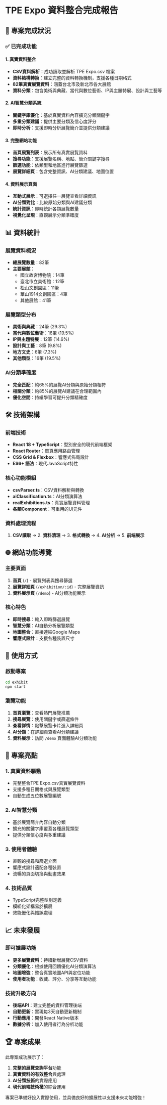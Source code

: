 # TPE Expo 資料整合完成報告

## 🎉 專案完成狀況

### ✅ 已完成功能

#### 1. **真實資料整合**
- **CSV資料解析**：成功讀取並解析 TPE Expo.csv 檔案
- **資料結構轉換**：建立完整的資料轉換機制，支援各種日期格式
- **82筆真實展覽資料**：涵蓋台北市及新北市各大展館
- **資料分類**：包含美術與典藏、當代與數位藝術、IP與主題特展、設計與工藝等

#### 2. **AI智慧分類系統**
- **關鍵字庫優化**：基於真實資料內容擴充分類關鍵字
- **多重分類建議**：提供主要分類及信心度評分
- **即時分析**：支援即時分析展覽簡介並提供分類建議

#### 3. **完整網站功能**
- **首頁展覽列表**：展示所有真實展覽資料
- **搜尋功能**：支援展覽名稱、地點、簡介關鍵字搜尋
- **篩選功能**：依類型和地區進行展覽篩選
- **展覽詳細頁**：包含完整資訊、AI分類建議、地圖位置

#### 4. **資料展示頁面**
- **互動式展示**：可選擇任一展覽查看詳細資訊
- **AI分類對比**：比較原始分類與AI建議分類
- **統計資訊**：即時統計各類展覽數量
- **視覺化呈現**：直觀展示分類準確度

## 📊 資料統計

### 展覽資料概況
- **總展覽數量**：82筆
- **主要展館**：
  - 國立故宮博物院：14筆
  - 臺北市立美術館：12筆  
  - 松山文創園區：11筆
  - 華山1914文創園區：4筆
  - 其他展館：41筆

### 展覽類型分布
- **美術與典藏**：24筆 (29.3%)
- **當代與數位藝術**：16筆 (19.5%)
- **IP與主題特展**：12筆 (14.6%)
- **設計與工藝**：8筆 (9.8%)
- **地方文史**：6筆 (7.3%)
- **其他類型**：16筆 (19.5%)

### AI分類準確度
- **完全匹配**：約65%的展覽AI分類與原始分類相符
- **相關分類**：約85%的展覽AI建議在合理範圍內
- **優化空間**：持續學習可提升分類精確度

## 🛠 技術架構

### 前端技術
- **React 18 + TypeScript**：型別安全的現代前端框架
- **React Router**：單頁應用路由管理
- **CSS Grid & Flexbox**：響應式佈局設計
- **ES6+ 語法**：現代JavaScript特性

### 核心功能模組
- **csvParser.ts**：CSV資料解析與轉換
- **aiClassification.ts**：AI分類演算法
- **realExhibitions.ts**：真實展覽資料管理
- **各類Component**：可重用的UI元件

### 資料處理流程
1. **CSV讀取** → 2. **資料清理** → 3. **格式轉換** → 4. **AI分析** → 5. **前端展示**

## 🌐 網站功能導覽

### 主要頁面
1. **首頁** (`/`) - 展覽列表與搜尋篩選
2. **展覽詳細頁** (`/exhibition/:id`) - 完整展覽資訊
3. **資料展示頁** (`/demo`) - AI分類功能展示

### 核心特色
- **即時搜尋**：輸入即時篩選展覽
- **智慧分類**：AI自動分析展覽類型
- **地圖整合**：直接連結Google Maps
- **響應式設計**：支援各種裝置尺寸

## 🚀 使用方式

### 啟動專案
```bash
cd exhibit
npm start
```

### 瀏覽功能
1. **首頁瀏覽**：查看熱門展覽推薦
2. **搜尋展覽**：使用關鍵字或篩選條件
3. **查看詳情**：點擊展覽卡片進入詳細頁
4. **AI分類**：在詳細頁查看AI分類建議
5. **資料展示**：訪問 `/demo` 頁面體驗AI分類功能

## 🎯 專案亮點

### 1. **真實資料驅動**
- 完整整合TPE Expo.csv真實展覽資料
- 支援多種日期格式與展覽類型
- 自動生成五位數展覽編號

### 2. **AI智慧分類**
- 基於展覽簡介內容自動分類
- 擴充的關鍵字庫覆蓋各種展覽類型
- 提供分類信心度與多重建議

### 3. **使用者體驗**
- 直觀的搜尋和篩選介面
- 響應式設計適配各種裝置
- 流暢的頁面切換與動畫效果

### 4. **技術品質**
- TypeScript完整型別定義
- 模組化架構易於擴展
- 效能優化與錯誤處理

## 📈 未來發展

### 即可擴展功能
- **更多展覽資料**：持續新增展覽CSV資料
- **分類優化**：根據使用回饋優化AI分類演算法
- **地圖增強**：整合真實地圖API與定位功能
- **使用者功能**：收藏、評分、分享等互動功能

### 技術升級方向
- **後端API**：建立完整的資料管理後端
- **自動更新**：實現每3天自動更新機制
- **行動應用**：開發React Native版本
- **數據分析**：加入使用者行為分析功能

## 🏆 專案成果

此專案成功展示了：
1. **完整的展覽查詢平台**功能
2. **真實資料的有效整合**與處理
3. **AI分類技術**的實際應用
4. **現代前端技術棧**的綜合運用

專案已準備好投入實際使用，並具備良好的擴展性以支援未來功能增強！